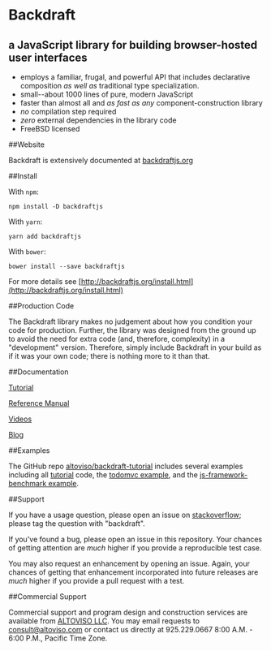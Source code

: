 # Backdraft

## a JavaScript library for building browser-hosted user interfaces

  * employs a familiar, frugal, and powerful  API that includes declarative composition *as well as* traditional type specialization.
  * small--about 1000 lines of pure, modern JavaScript
  * faster than almost all and *as fast as any* component-construction library
  * *no* compilation step required
  * *zero* external dependencies in the library code
  * FreeBSD licensed

##Website

Backdraft is extensively documented at [backdraftjs.org](http://backdraftjs.org)

##Install

With `npm`:

```
npm install -D backdraftjs
```

With `yarn`:

```
yarn add backdraftjs
```

With `bower`:

```
bower install --save backdraftjs
```

For more details see [http://backdraftjs.org/install.html](http://backdraftjs.org/install.html)


##Production Code

The Backdraft library makes no judgement about how you condition your code for production. Further, the library was designed from the ground up to avoid the need for extra code (and, therefore, complexity) in a "development" version. Therefore, simply include Backdraft in your build as if it was your own code; there is nothing more to it than that.

##Documentation

[Tutorial](http://backdraftjs.org/tutorial/1-getting-started.html)

[Reference Manual](http://backdraftjs.org/docs.html)

[Videos](http://backdraftjs.org/videos.html)

[Blog](http://backdraftjs.org/blog/top.html)

##Examples

The GitHub repo [altoviso/backdraft-tutorial](https://github.com/altoviso/backdraft-tutorial) includes several examples including all [tutorial](http://backdraftjs.org/tutorial/1-getting-started.html) code, the [todomvc example](https://github.com/tastejs/todomvc), and the [js-framework-benchmark example](https://github.com/krausest/js-framework-benchmark).

##Support

If you have a usage question, please open an issue on [stackoverflow](https://stackoverflow.com/questions/ask/advice?); please tag the question with "backdraft".

If you've found a bug, please open an issue in this repository. Your chances of getting attention are *much* higher if you provide a reproducible test case.

You may also request an enhancement by opening an issue. Again, your chances of getting that enhancement incorporated into future releases are *much* higher if you provide a pull request with a test.

##Commercial Support

Commercial support and program design and construction services are available from [ALTOVISO LLC](http://www.altoviso.com). You may email requests to [consult@altoviso.com](mailto:consult@altoviso.com) or contact us directly at 925.229.0667 8:00 A.M. - 6:00 P.M., Pacific Time Zone.

